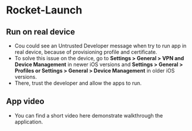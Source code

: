 # Rocket-Launch

## Run on real device
- Cou could see an Untrusted Developer message when try to run app in real device, because of provisioning profile and certificate.
- To solve this issue on the device, go to **Settings > General > VPN and Device Management** in newer iOS versions and **Settings > General > Profiles or Settings > General > Device Management** in older iOS versions.
- There, trust the developer and allow the apps to run.

## App video
- You can find a short video here demonstrate walkthrough the application.
